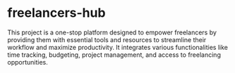 # freelancers-hub
This project is a one-stop platform designed to empower freelancers by providing them with essential tools and resources to streamline their workflow and maximize productivity. It integrates various functionalities like time tracking, budgeting, project management, and access to freelancing opportunities.
